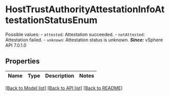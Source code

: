 # HostTrustAuthorityAttestationInfoAttestationStatusEnum

Possible values: - `attested`: Attestation succeeded. - `notAttested`: Attestation failed. - `unknown`: Attestation status is unknown.    ***Since:*** vSphere API 7.0.1.0 

## Properties
Name | Type | Description | Notes
------------ | ------------- | ------------- | -------------

[[Back to Model list]](../README.md#documentation-for-models) [[Back to API list]](../README.md#documentation-for-api-endpoints) [[Back to README]](../README.md)



